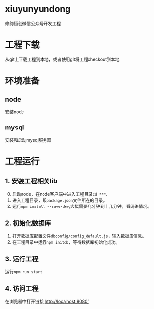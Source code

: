 # xiuyunyundong
修韵恒创微信公众号开发工程

# 工程下载
从git上下载工程到本地，或者使用git将工程checkout到本地
# 环境准备
## node
安装node
## mysql
安装和启动mysql服务器

# 工程运行
## 1. 安装工程相关lib
0. 启动node，在node客户端中进入工程目录`cd ***`.
1. 进入工程目录，即`package.json`文件所在的目录。
2. 运行`npm install --save-dev`,大概需要几分钟到十几分钟，看网络情况。

## 2. 初始化数据库
1. 打开数据库配置文件`dbconfig/config_default.js`，输入数据库信息。
2. 在工程目录中运行`npm initdb`，等待数据库初始化成功。

## 3. 运行工程
运行`npm run start`

## 4. 访问工程
在浏览器中打开链接
[http://localhost:8080/](http://localhost:8080)
